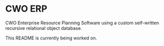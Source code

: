 # CWO ERP
CWO Enterprise Resource Planning Software using a custom self-written recursive relational object database. 

This README is currently being worked on.
